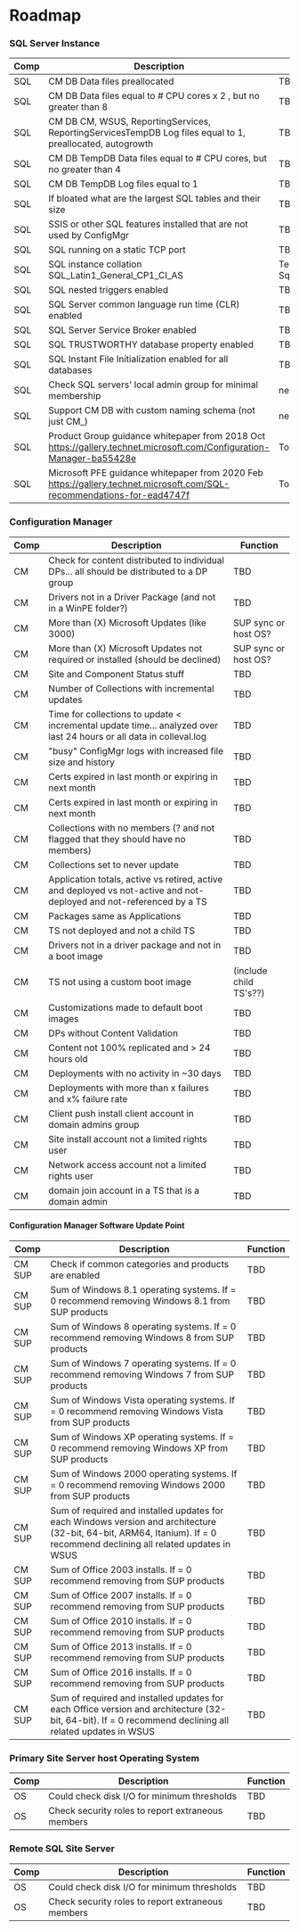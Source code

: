 # Roadmap

### SQL Server Instance

Comp | Description | Function
--|--|--
SQL | CM DB Data files preallocated | TBD
SQL | CM DB Data files equal to # CPU cores  x 2 , but no greater than 8 | TBD
SQL | CM DB CM, WSUS, ReportingServices, ReportingServicesTempDB Log files equal to 1, preallocated, autogrowth | TBD
SQL | CM DB TempDB Data files equal to # CPU cores, but no greater than 4 | TBD
SQL | CM DB TempDB Log files equal to 1 | TBD
SQL | If bloated what are the largest SQL tables and their size | TBD
SQL | SSIS or other SQL features installed that are not used by ConfigMgr | TBD
SQL | SQL running on a static TCP port | TBD
SQL | SQL instance collation SQL_Latin1_General_CP1_CI_AS | Test-SqlDbCollation
SQL | SQL nested triggers enabled | TBD
SQL | SQL Server common language run time (CLR) enabled | TBD
SQL | SQL Server Service Broker enabled | TBD
SQL | SQL TRUSTWORTHY database property enabled | TBD
SQL | SQL Instant File Initialization enabled for all databases | TBD
SQL | Check SQL servers' local admin group for minimal membership | need to clarify
SQL | Support CM DB with custom naming schema (not just CM_<sitecode>) | need to clarify
SQL | Product Group guidance whitepaper from 2018 Oct https://gallery.technet.microsoft.com/Configuration-Manager-ba55428e | To Review
SQL | Microsoft PFE guidance whitepaper from 2020 Feb https://gallery.technet.microsoft.com/SQL-recommendations-for-ead4747f | To Review

### Configuration Manager

Comp | Description | Function
--|--|--
CM  | Check for content distributed to individual DPs... all should be distributed to a DP group | TBD
CM  | Drivers not in a Driver Package (and not in a WinPE folder?) | TBD
CM  | More than (X) Microsoft Updates (like 3000) | SUP sync or host OS?
CM  | More than (X) Microsoft Updates not required or installed (should be declined) | SUP sync or host OS?
CM  | Site and Component Status stuff | TBD
CM  | Number of Collections with incremental updates | TBD
CM  | Time for collections to update < incremental update time... analyzed over last 24 hours or all data in colleval.log | TBD
CM  | "busy" ConfigMgr logs with increased file size and history | TBD
CM  | Certs expired in last month or expiring in next month | TBD
CM  | Certs expired in last month or expiring in next month | TBD
CM  | Collections with no members (? and not flagged that they should have no members) | TBD
CM  | Collections set to never update | TBD
CM  | Application totals, active vs retired, active and deployed vs not-active and not-deployed and not-referenced by a TS | TBD
CM  | Packages same as Applications | TBD
CM  | TS not deployed and not a child TS | TBD
CM  | Drivers not in a driver package and not in a boot image | TBD
CM  | TS not using a custom boot image | (include child TS's??)
CM  | Customizations made to default boot images | TBD
CM  | DPs without Content Validation | TBD
CM  | Content not 100% replicated and > 24 hours old | TBD
CM  | Deployments with no activity in ~30 days | TBD
CM  | Deployments with more than x failures and x% failure rate | TBD
CM  | Client push install client account in domain admins group | TBD
CM  | Site install account not a limited rights user | TBD
CM  | Network access account not a limited rights user | TBD
CM  | domain join account in a TS that is a domain admin | TBD

#### Configuration Manager Software Update Point
Comp | Description | Function
--|--|--
CM SUP  | Check if common categories and products are enabled | TBD
CM SUP  | Sum of Windows 8.1 operating systems.  If = 0 recommend removing Windows 8.1 from SUP products | TBD
CM SUP  | Sum of Windows 8 operating systems.  If = 0 recommend removing Windows 8 from SUP products | TBD
CM SUP  | Sum of Windows 7 operating systems.  If = 0 recommend removing Windows 7 from SUP products | TBD
CM SUP  | Sum of Windows Vista operating systems.  If = 0 recommend removing Windows Vista from SUP products | TBD
CM SUP  | Sum of Windows XP operating systems.  If = 0 recommend removing Windows XP from SUP products | TBD
CM SUP  | Sum of Windows 2000 operating systems.  If = 0 recommend removing Windows 2000 from SUP products | TBD
CM SUP  | Sum of required and installed updates for each Windows version and architecture (32-bit, 64-bit, ARM64, Itanium).  If = 0 recommend declining all related updates in WSUS | TBD
CM SUP  | Sum of Office 2003 installs.  If = 0 recommend removing from SUP products | TBD
CM SUP  | Sum of Office 2007 installs.  If = 0 recommend removing from SUP products | TBD
CM SUP  | Sum of Office 2010 installs.  If = 0 recommend removing from SUP products | TBD
CM SUP  | Sum of Office 2013 installs.  If = 0 recommend removing from SUP products | TBD
CM SUP  | Sum of Office 2016 installs.  If = 0 recommend removing from SUP products | TBD
CM SUP  | Sum of required and installed updates for each Office version and architecture (32-bit, 64-bit).  If = 0 recommend declining all related updates in WSUS | TBD

### Primary Site Server host Operating System
Comp | Description | Function
--|--|--
OS  | Could check disk I/O for minimum thresholds | TBD
OS  | Check security roles to report extraneous members | TBD

### Remote SQL Site Server
Comp | Description | Function
--|--|--
OS  | Could check disk I/O for minimum thresholds | TBD
OS  | Check security roles to report extraneous members | TBD
